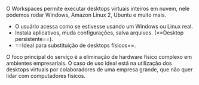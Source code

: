 O Workspaces permite executar desktops virtuais inteiros em nuvem, nele podemos rodar Windows, Amazon Linux 2, Ubuntu e muito mais.

- O usuário acessa como se estivesse usando um Windows ou Linux real.
- Instala aplicativos, muda configurações, salva arquivos. (==Desktop persistente==).
- ==Ideal para substituição de desktops físicos==.

O foco principal do serviço é a eliminação de hardware físico complexo em ambientes empresariais. 
O caso de uso ideal está na utilização dos desktops virtuais por colaboradores de uma empresa grande, que não quer lidar com computadores físicos.